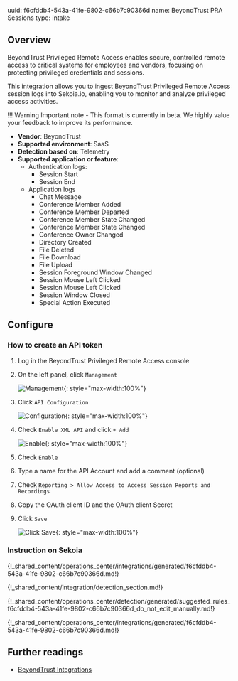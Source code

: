 uuid: f6cfddb4-543a-41fe-9802-c66b7c90366d
name: BeyondTrust PRA Sessions
type: intake

## Overview

BeyondTrust Privileged Remote Access enables secure, controlled remote access to critical systems for employees and vendors, focusing on protecting privileged credentials and sessions.

This integration allows you to ingest BeyondTrust Privileged Remote Access session logs into Sekoia.io, enabling you to monitor and analyze privileged access activities.

!!! Warning
    Important note - This format is currently in beta. We highly value your feedback to improve its performance.

- **Vendor**: BeyondTrust
- **Supported environment**: SaaS
- **Detection based on**: Telemetry
- **Supported application or feature**:
    - Authentication logs:
        - Session Start
        - Session End
    - Application logs
        - Chat Message
        - Conference Member Added
        - Conference Member Departed
        - Conference Member State Changed
        - Conference Member State Changed
        - Conference Owner Changed
        - Directory Created
        - File Deleted
        - File Download
        - File Upload
        - Session Foreground Window Changed
        - Session Mouse Left Clicked
        - Session Mouse Left Clicked
        - Session Window Closed
        - Special Action Executed

## Configure

### How to create an API token

1. Log in the BeyondTrust Privileged Remote Access console
2. On the left panel, click `Management`

    ![Management](/assets/operation_center/integration_catalog/cloud_and_saas/beyondtrust/01_management.png){: style="max-width:100%"}

3. Click `API Configuration`
   
    ![Configuration](/assets/operation_center/integration_catalog/cloud_and_saas/beyondtrust/02_configuration.png){: style="max-width:100%"}

4. Check `Enable XML API` and click `+ Add`

    ![Enable](/assets/operation_center/integration_catalog/cloud_and_saas/beyondtrust/03_enable_api_key.png){: style="max-width:100%"}

5. Check `Enable`
6. Type a name for the API Account and add a comment (optional)
7. Check `Reporting > Allow Access to Access Session Reports and Recordings`
8. Copy the OAuth client ID and the OAuth client Secret
9. Click `Save`

    ![Click Save](/assets/operation_center/integration_catalog/cloud_and_saas/beyondtrust/04_create_api_key.png){: style="max-width:100%"}

### Instruction on Sekoia

{!_shared_content/operations_center/integrations/generated/f6cfddb4-543a-41fe-9802-c66b7c90366d.md!}

{!_shared_content/integration/detection_section.md!}

{!_shared_content/operations_center/detection/generated/suggested_rules_f6cfddb4-543a-41fe-9802-c66b7c90366d_do_not_edit_manually.md!}

{!_shared_content/operations_center/integrations/generated/f6cfddb4-543a-41fe-9802-c66b7c90366d.md!}

## Further readings

- [BeyondTrust Integrations](https://docs.beyondtrust.com/bt-docs/docs/integrations)
